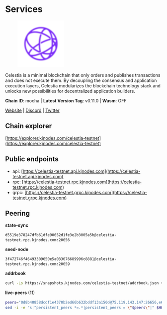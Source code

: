 # Services

<figure><img src="https://raw.githubusercontent.com/kj89/cosmos-images/main/logos/celestia.png" width="150" alt=""><figcaption></figcaption></figure>

Celestia is a minimal blockchain that only orders and publishes transactions and  does not execute them. By decoupling the consensus and application execution layers,  Celestia modularizes the blockchain technology stack and unlocks new possibilities  for decentralized application builders.

**Chain ID**: mocha | **Latest Version Tag**: v0.11.0 | **Wasm**: OFF

[Website](https://celestia.org) | [Discord](https://discord.gg/celestiacommunity) | [Twitter](https://twitter.com/CelestiaOrg)




## Chain explorer
[https://explorer.kjnodes.com/celestia-testnet](https://explorer.kjnodes.com/celestia-testnet)

## Public endpoints

* api: [https://celestia-testnet.api.kjnodes.com](https://celestia-testnet.api.kjnodes.com)
* rpc: [https://celestia-testnet.rpc.kjnodes.com](https://celestia-testnet.rpc.kjnodes.com)
* grpc: [https://celestia-testnet.grpc.kjnodes.com](https://celestia-testnet.grpc.kjnodes.com)

## Peering

**state-sync**

```text
d5519e378247dfb61dfe90652d1fe3e2b3005a5b@celestia-testnet.rpc.kjnodes.com:20656
```

**seed-node**

```text
3f472746f46493309650e5a033076689996c8881@celestia-testnet.rpc.kjnodes.com:20659
```

**addrbook**
```bash
curl -Ls https://snapshots.kjnodes.com/celestia-testnet/addrbook.json > $HOME/.celestia-app/config/addrbook.json
```

**live-peers** (11)
```bash
peers="0d8b40858dcdf1e4370b2ed66b632bddf13a150d@75.119.143.147:26656,e6c28bd7cb4be3651942a9d93368651c97ee4733@65.108.65.36:20656,e286b562eddc6fea1b2635f6623430225666fb2f@147.135.144.58:26656,ca40b8ccd7c9d717ca691a74bec1e67aa9ae72c8@31.223.32.35:26656,d5519e378247dfb61dfe90652d1fe3e2b3005a5b@65.109.68.190:20656,e8906342e657ace92e1ed8599f0949da8dd75fbd@146.19.24.52:20656,3584c49855123abdc16b01a47f9e1bea38a9db1b@154.26.155.102:26656,2c93920515e53e0e08ca4bc86dd76a194ee34a29@89.117.59.233:26656,38553b85b8740315da067fdd28a195c45df9069b@148.251.11.99:20656,a5f31a5c2c0469cc9b37b18528471f0ed867e747@65.108.105.36:20656,3ad7f2d36f5e15d902c7aff7a305bea40f03f95c@163.172.111.148:26656"
sed -i -e "s|^persistent_peers *=.*|persistent_peers = \"$peers\"|" $HOME/.celestia-app/config/config.toml
```

